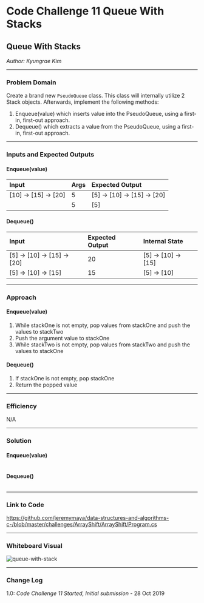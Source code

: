 # Code Challenge 11 Queue With Stacks

## Queue With Stacks
*Author: Kyungrae Kim*

---

### Problem Domain
Create a brand new `PseudoQueue` class. This class will internally utilize 2 Stack objects. Afterwards, implement the following methods:
1. Enqueue(value) which inserts value into the PseudoQueue, using a first-in, first-out approach.
2. Dequeue() which extracts a value from the PseudoQueue, using a first-in, first-out approach.

---

### Inputs and Expected Outputs
#### Enqueue(value)
| Input | Args | Expected Output |
| :----------- |:-- |:----------- |
| [10] -> [15] -> [20] | 5 | [5] -> [10] -> [15] -> [20] |
|   | 5 | [5] |
#### Dequeue()
| Input | Expected Output  | Internal State|
| :----------- |:-- |:----------- |
| [5] -> [10] -> [15] -> [20] | 20 | [5] -> [10] -> [15] |
| [5] -> [10] -> [15] | 15 | [5] -> [10] |

---

### Approach
#### Enqueue(value)
1. While stackOne is not empty, pop values from stackOne and push the values to stackTwo
2. Push the argument value to stackOne
3. While stackTwo is not empty, pop values from stackTwo and push the values to stackOne
#### Dequeue()
1. If stackOne is not empty, pop stackOne
2. Return the popped value

---

### Efficiency
N/A

---

### Solution
#### Enqueue(value)
```C#

```
#### Dequeue()
```C#

```

---

### Link to Code
https://github.com/jeremymaya/data-structures-and-algorithms-c-/blob/master/challenges/ArrayShift/ArrayShift/Program.cs

---

### Whiteboard Visual
![queue-with-stack](https://github.com/jeremymaya/data-structures-and-algorithms-c-/blob/master/assets/array-shift.jpg)

---

### Change Log
1.0: *Code Challenge 11 Started, Initial submission* - 28 Oct 2019  
